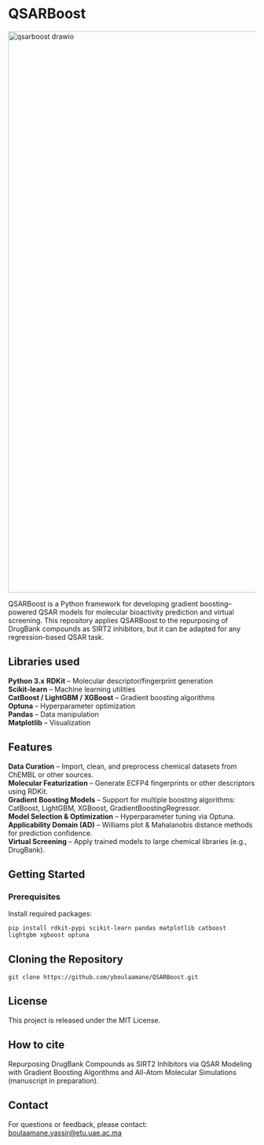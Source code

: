 # QSARBoost
<img width="2436" height="1143" alt="qsarboost drawio" src="https://github.com/user-attachments/assets/8d8749b4-b9e9-457f-9867-7ec13d32bfb8" />

QSARBoost is a Python framework for developing gradient boosting–powered QSAR models for molecular bioactivity prediction and virtual screening. This repository applies QSARBoost to the repurposing of DrugBank compounds as SIRT2 inhibitors, but it can be adapted for any regression-based QSAR task.

## Libraries used
**Python 3.x**
**RDKit** – Molecular descriptor/fingerprint generation  
**Scikit-learn** – Machine learning utilities  
**CatBoost / LightGBM / XGBoost** – Gradient boosting algorithms  
**Optuna** – Hyperparameter optimization  
**Pandas** – Data manipulation  
**Matplotlib** – Visualization  

## Features
**Data Curation** – Import, clean, and preprocess chemical datasets from ChEMBL or other sources.   
**Molecular Featurization** – Generate ECFP4 fingerprints or other descriptors using RDKit.  
**Gradient Boosting Models** – Support for multiple boosting algorithms: CatBoost, LightGBM, XGBoost, GradientBoostingRegressor.  
**Model Selection & Optimization** – Hyperparameter tuning via Optuna.  
**Applicability Domain (AD)** – Williams plot & Mahalanobis distance methods for prediction confidence.  
**Virtual Screening** – Apply trained models to large chemical libraries (e.g., DrugBank).  

## Getting Started
### Prerequisites
Install required packages:
```
pip install rdkit-pypi scikit-learn pandas matplotlib catboost lightgbm xgboost optuna
```

## Cloning the Repository
```
git clone https://github.com/yboulaamane/QSARBoost.git
```

## License
This project is released under the MIT License.

## How to cite
Repurposing DrugBank Compounds as SIRT2 Inhibitors via QSAR Modeling with Gradient Boosting Algorithms and All-Atom Molecular Simulations (manuscript in preparation).

## Contact
For questions or feedback, please contact: boulaamane.yassir@etu.uae.ac.ma 

